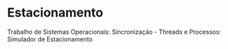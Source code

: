 # Estacionamento
Trabalho de Sistemas Operacionais: Sincronização - Threads e Processos: Simulador de Estacionamento
